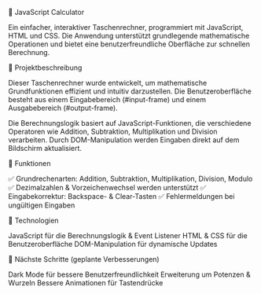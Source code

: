 🧮 JavaScript Calculator

Ein einfacher, interaktiver Taschenrechner, programmiert mit JavaScript, HTML und CSS. Die Anwendung unterstützt grundlegende mathematische Operationen und bietet eine benutzerfreundliche Oberfläche zur schnellen Berechnung.

📌 Projektbeschreibung

Dieser Taschenrechner wurde entwickelt, um mathematische Grundfunktionen effizient und intuitiv darzustellen. Die Benutzeroberfläche besteht aus einem Eingabebereich (#input-frame) und einem Ausgabebereich (#output-frame).

Die Berechnungslogik basiert auf JavaScript-Funktionen, die verschiedene Operatoren wie Addition, Subtraktion, Multiplikation und Division verarbeiten. Durch DOM-Manipulation werden Eingaben direkt auf dem Bildschirm aktualisiert.

🚀 Funktionen

✅ Grundrechenarten: Addition, Subtraktion, Multiplikation, Division, Modulo
✅ Dezimalzahlen & Vorzeichenwechsel werden unterstützt
✅ Eingabekorrektur: Backspace- & Clear-Tasten
✅ Fehlermeldungen bei ungültigen Eingaben

🔧 Technologien

JavaScript für die Berechnungslogik & Event Listener
HTML & CSS für die Benutzeroberfläche
DOM-Manipulation für dynamische Updates

📌 Nächste Schritte (geplante Verbesserungen)

Dark Mode für bessere Benutzerfreundlichkeit
Erweiterung um Potenzen & Wurzeln
Bessere Animationen für Tastendrücke
